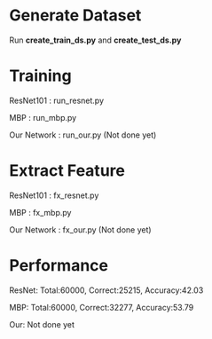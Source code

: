# Generate Dataset

Run **create_train_ds.py** and **create_test_ds.py**

# Training


ResNet101 : run_resnet.py

MBP : run_mbp.py

Our Network : run_our.py (Not done yet)

# Extract Feature

ResNet101 : fx_resnet.py

MBP : fx_mbp.py

Our Network : fx_our.py (Not done yet)

# Performance

ResNet: Total:60000, Correct:25215, Accuracy:42.03

MBP: Total:60000, Correct:32277, Accuracy:53.79

Our: Not done yet